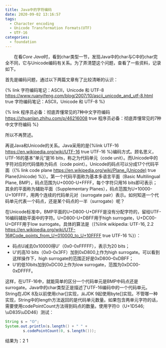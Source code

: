 ```yaml
---
title: Java中的字符编码
date: 2020-09-02 13:16:57
tags:
  - Character encoding
  - Unicode Transformation Formats(UTF)
  - UTF-16
categories:
  - foundation
---
```


&emsp;&emsp;在看*Core Java*时，看到char类型一节，发现Java中的char与C中的char完全不同，它与Unicode编码有关系。为了弄清楚这个问题，查看了一些资料，记录如下。

首先是编码问题，通过以下两篇文章有了比较清晰的认识：

{% link 字符编码笔记：ASCII，Unicode 和 UTF-8 https://www.ruanyifeng.com/blog/2007/10/ascii_unicode_and_utf-8.html true 字符编码笔记：ASCII，Unicode 和 UTF-8 %}<br>

{% link 程序员必备：彻底弄懂常见的7种中文字符编码 https://zhuanlan.zhihu.com/p/46216008 true 程序员必备：彻底弄懂常见的7种中文字符编码 %}

所以不再赘述。

再说Java和Unicode的关系。Java采用的是{%link UTF-16 https://en.wikipedia.org/wiki/UTF-16 true UTF-16 %}编码方式。顾名思义，UTF-16的基本“单元”是16 bits，称之为代码单元（code unit）。而Unicode中的字符对应的代码值称为码点（code point）。Unicode的码点可以分成17个代码平面（{% link code plane https://en.wikipedia.org/wiki/Plane_(Unicode) true Plane(Unicode) %}）。第一个代码平面称为基本多语言平面（Basic Multilingual Plane, BMP），码点范围为U+0000-U+FFFF，每个字符只用16 bits即可表示；其余的平面称为辅助平面（Supplementary Planes），码点范围为U+10000-U+10FFFF，用两个连续的代码单元对（surrogate pair）表示。如何知道一个代码单元代表一个码点，还是某个码点的一半（surrogate）呢？

在Unicode标准中，BMP平面的U+D800-U+DFFF是没有分配字符的，留给UTF-16编码辅助平面中的字符。U+D800-U+DBFF用于high surrogate，U+DC00-U+DFFF用于low surrogate。具体的算法是（{%link wikipedia: UTF-16, 2.2 https://en.wikipedia.org/wiki/UTF-16#Code_points_from_U+010000_to_U+10FFFF true UTF-16 %}）：

- 码点U减去0x10000得U'（0x0-0xFFFFF），表示为20 bits；
- U'的高10 bits（0x0-0x3FF）加到0xD800上作为high surrogate。可以看到这样操作下，high surrogate的范围正好是0xD800–0xDBFF；
- U‘的低10bits加到0xDC00上作为low surrogate，范围为0xDC00-0xDFFFF。

这样，在UTF-16中，就能简单的区分一个代码单元是BMP中码点还是surrogate。Java中的char类型正是描述了UTF-16编码中的一个代码单元。String在JDK 8及以前使用char[]实现，从JDK 9起使用byte[]实现。不管哪一种实现，String中的length方法返回的是代码单元数量。如果包含两单元字符的话，需要使用codePointCount方法得到码点的数量。使用字符𝕆（U+1D546; \uD835\uDD46）测试：

```java
String s = "𝕆";
System.out.println(s.length() + " " +
        s.codePointCount(0, s.length()));
```

结果为：2 1